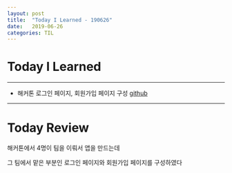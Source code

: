 ```yaml
---
layout: post
title:  "Today I Learned - 190626"
date:   2019-06-26
categories: TIL
---
```


# Today I Learned

---

- 해커톤 로그인 페이지, 회원가입 페이지 구성 [github](https://github.com/VincentGeranium/Swift-Study/tree/master/2019-06-26-make-signIn-And-signUp-Page)

---

# Today Review

해커톤에서 4명이 팀을 이뤄서 앱을 만드는데

그 팀에서 맡은 부분인 로그인 페이지와 회원가입 페이지를 구성하였다
